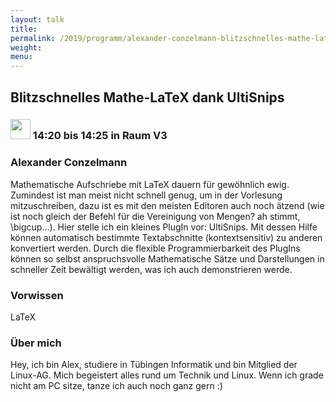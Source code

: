 ```yaml
---
layout: talk
title:
permalink: /2019/programm/alexander-conzelmann-blitzschnelles-mathe-latex-dank-ultisnips/
weight:
menu:
---
```

## Blitzschnelles Mathe-LaTeX dank UltiSnips

### <img height = "32" src="../../../images/lightning.svg"> 14:20 bis 14:25 in Raum V3

### Alexander Conzelmann

Mathematische Aufschriebe mit LaTeX dauern für gewöhnlich ewig. Zumindest ist man meist nicht schnell genug, um in der Vorlesung mitzuschreiben, dazu ist es mit den meisten Editoren auch noch ätzend (wie ist noch gleich der Befehl für die Vereinigung von Mengen? ah stimmt, \bigcup...). Hier stelle ich ein kleines PlugIn vor: UltiSnips. Mit dessen Hilfe können automatisch bestimmte Textabschnitte (kontextsensitiv) zu anderen konvertiert werden. Durch die flexible Programmierbarkeit des PlugIns können so selbst anspruchsvolle Mathematische Sätze und Darstellungen in schneller Zeit bewältigt werden, was ich auch demonstrieren werde. 

### Vorwissen

LaTeX

### Über mich

Hey, ich bin Alex, studiere in Tübingen Informatik und bin Mitglied der Linux-AG. Mich begeistert alles rund um Technik und Linux. Wenn ich grade nicht am PC sitze, tanze ich auch noch ganz gern :)

